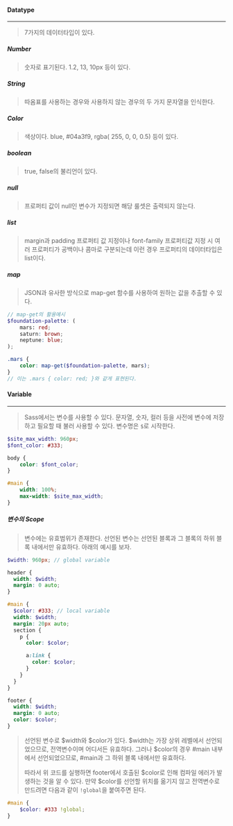 #### Datatype

------

> 7가지의 데이터타입이 있다.



##### Number

> 숫자로 표기된다. 1.2, 13, 10px 등이 있다.



##### String

> 따옴표를 사용하는 경우와 사용하지 않는 경우의 두 가지 문자열을 인식한다.



##### Color

> 색상이다. blue, #04a3f9, rgba( 255, 0, 0, 0.5) 등이 있다.



##### boolean

> true, false의 불리언이 있다.



##### null

> 프로퍼티 값이 null인 변수가 지정되면 해당 룰셋은 출력되지 않는다.



##### list

> margin과 padding 프로퍼티 값 지정이나 font-family 프로퍼티값 지정 시 여러 프로퍼티가 공백이나 콤마로 구분되는데 이런 경우 프로퍼티의 데이터타입은 list이다.



##### map

> JSON과 유사한 방식으로 map-get 함수를 사용하여 원하는 값을 추출할 수 있다.

```scss
// map-get의 활용예시
$foundation-palette: (
	mars: red;
    saturn: brown;
    neptune: blue;
);

.mars {
    color: map-get($foundation-palette, mars);
}
// 이는 .mars { color: red; }와 같게 표현된다.
```





#### Variable

------

> Sass에서는 변수를 사용할 수 있다. 문자열, 숫자, 컬러 등을 사전에 변수에 저장하고 필요할 때 불러 사용할 수 있다. 변수명은 `$`로 시작한다.

```scss
$site_max_width: 960px;
$font_color: #333;

body {
    color: $font_color;
}

#main {
    width: 100%;
    max-width: $site_max_width;
}
```



##### 변수의 Scope

> 변수에는 유효범위가 존재한다.  선언된 변수는 선언된 블록과 그 블록의 하위 블록 내에서만 유효하다. 아래의 예시를 보자.

```scss
$width: 960px; // global variable

header {
  width: $width;
  margin: 0 auto;
}

#main {
  $color: #333; // local variable
  width: $width;
  margin: 20px auto;
  section {
    p {
      color: $color;

      a:link {
        color: $color;
      }
    }
  }
}

footer {
  width: $width;
  margin: 0 auto;
  color: $color;
}
```

> 선언된 변수로 $width와 $color가 있다. $width는 가장 상위 레벨에서 선언되었으므로, 전역변수이며 어디서든 유효하다. 그러나 $color의 경우 #main 내부에서 선언되었으므로, #main과 그 하위 블록 내에서만 유효하다.
>
> 따라서 위 코드를 실행하면 footer에서 호출된 $color로 인해 컴파일 에러가 발생하는 것을 알 수 있다. 만약 $color를 선언할 위치를 옮기지 않고 전역변수로 만드려면 다음과 같이 `!global`을 붙여주면 된다.

```scss
#main {
    $color: #333 !global; 
}
```


